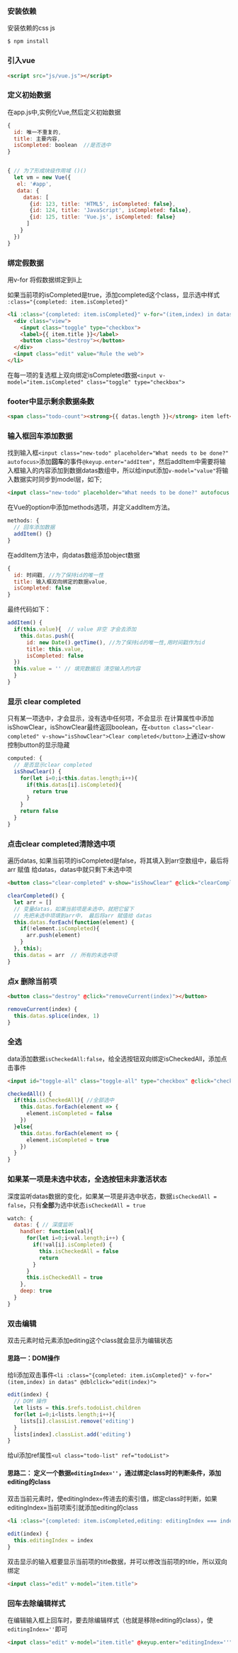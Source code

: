 ### 安装依赖

安装依赖的css  js

```
$ npm install
```

### 引入vue

```html
<script src="js/vue.js"></script>
```

### 定义初始数据

在app.js中,实例化Vue,然后定义初始数据

```js
{
  id: 唯一不重复的,
  title: 主要内容,
  isCompleted: boolean  //是否选中
}
```

``` js

{ // 为了形成块级作用域 ()()
  let vm = new Vue({
   el: '#app',
   data: {
     datas: [
       {id: 123, title: 'HTML5', isCompleted: false},
       {id: 124, title: 'JavaScript', isCompleted: false},
       {id: 125, title: 'Vue.js', isCompleted: false}
      ]
    }
  })
}
```

### 绑定假数据

用v-for 将假数据绑定到li上

如果当前项的isCompleted是true，添加completed这个class，显示选中样式 `:class="{completed: item.isCompleted}"`

```html
<li :class="{completed: item.isCompleted}" v-for="(item,index) in datas">
  <div class="view">
    <input class="toggle" type="checkbox">
    <label>{{ item.title }}</label>
    <button class="destroy"></button>
  </div>
  <input class="edit" value="Rule the web">
</li>
```

在每一项的复选框上双向绑定isCompleted数据`<input v-model="item.isCompleted" class="toggle" type="checkbox">`

### footer中显示剩余数据条数

```html
<span class="todo-count"><strong>{{ datas.length }}</strong> item left</span>
```

### 输入框回车添加数据

找到输入框`<input class="new-todo" placeholder="What needs to be done?" autofocus>`添加**回车**的事件`@keyup.enter="addItem"`，然后addItem中需要将输入框输入的内容添加到数据datas数组中，所以给input添加`v-model="value"`将输入数据实时同步到model层，如下;

```html
<input class="new-todo" placeholder="What needs to be done?" autofocus @keyup.enter="addItem" v-model="value">
```

在Vue的option中添加methods选项，并定义addItem方法。

```js
methods: {
  // 回车添加数据
  addItem() {}
}
```

在addItem方法中，向datas数组添加object数据

```js
{
  id: 时间戳, //为了保持id的唯一性
  title: 输入框双向绑定的数据value,
  isCompleted: false
}
```

最终代码如下：

```js
addItem() {
  if(this.value){  // value 非空 才会去添加
    this.datas.push({
      id: new Date().getTime(), //为了保持id的唯一性,用时间戳作为id
      title: this.value,
      isCompleted: false
  })
  this.value = '' // 填完数据后 清空输入的内容
  }
}
```

### 显示 clear completed

只有某一项选中，才会显示，没有选中任何项，不会显示
在计算属性中添加isShowClear，isShowClear最终返回boolean，在`<button class="clear-completed" v-show="isShowClear">Clear completed</button>`上通过v-show控制button的显示隐藏

```js
computed: {
  // 是否显示clear completed
  isShowClear() {
    for(let i=0;i<this.datas.length;i++){
      if(this.datas[i].isCompleted){
        return true
      }
    }
    return false
  }
}
```

### 点击clear completed清除选中项

遍历datas, 如果当前项的isCompleted是false，将其填入到arr空数组中，最后将arr 赋值 给datas，datas中就只剩下未选中项

```html
<button class="clear-completed" v-show="isShowClear" @click="clearCompleted">Clear completed</button>
```

```js
clearCompleted() {
  let arr = []
  // 变量datas，如果当前项是未选中，就把它留下
  // 先把未选中项填到arr中， 最后将arr 赋值给 datas
  this.datas.forEach(function(element) {
    if(!element.isCompleted){
      arr.push(element)
    }
  }, this);
  this.datas = arr  // 所有的未选中项
}
```

### 点x 删除当前项

```html
<button class="destroy" @click="removeCurrent(index)"></button>
```

```js
removeCurrent(index) {
  this.datas.splice(index, 1)
}
```

### 全选

data添加数据`isCheckedAll:false`，给全选按钮双向绑定isCheckedAll，添加点击事件

```html
<input id="toggle-all" class="toggle-all" type="checkbox" @click="checkedAll" v-model="isCheckedAll">
```

```js
checkedAll() {
  if(this.isCheckedAll){ //全部选中
    this.datas.forEach(element => {
      element.isCompleted = false
    })
  }else{
    this.datas.forEach(element => {
      element.isCompleted = true
    })
  }
}
```

### 如果某一项是未选中状态，全选按钮未非激活状态

深度监听datas数据的变化，如果某一项是非选中状态，数据`isCheckedAll = false`，只有**全部**为选中状态`isCheckedAll = true`

```js
watch: {
  datas: { // 深度监听
    handler: function(val){
      for(let i=0;i<val.length;i++) {
        if(!val[i].isCompleted) {
          this.isCheckedAll = false
          return
        }
      }
      this.isCheckedAll = true
    },
    deep: true
  }
}
```

### 双击编辑

双击元素时给元素添加editing这个class就会显示为编辑状态

#### 思路一：DOM操作

给li添加双击事件`<li :class="{completed: item.isCompleted}" v-for="(item,index) in datas" @dblclick="edit(index)">`

```js
edit(index) {
  // DOM 操作
  let lists = this.$refs.todoList.children
  for(let i=0;i<lists.length;i++){
    lists[i].classList.remove('editing')
  }
  lists[index].classList.add('editing')
}
```

给ul添加ref属性`<ul class="todo-list" ref="todoList">`

#### 思路二： 定义一个数据`editingIndex=''`，通过绑定class时的判断条件，添加editing的class

双击当前元素时，使editingIndex=传进去的索引值，绑定class时判断，如果editingIndex=当前项索引就添加editing的class

```html
<li :class="{completed: item.isCompleted,editing: editingIndex === index}" v-for="(item,index) in datas" @dblclick="edit(index)">
```

```js
edit(index) {
  this.editingIndex = index
}
```

双击显示的输入框要显示当前项的title数据，并可以修改当前项的title，所以双向绑定

```html
<input class="edit" v-model="item.title">
```

### 回车去除编辑样式

在编辑输入框上回车时，要去除编辑样式（也就是移除editing的class），使`editingIndex=''`即可

```html
<input class="edit" v-model="item.title" @keyup.enter="editingIndex=''">
```


